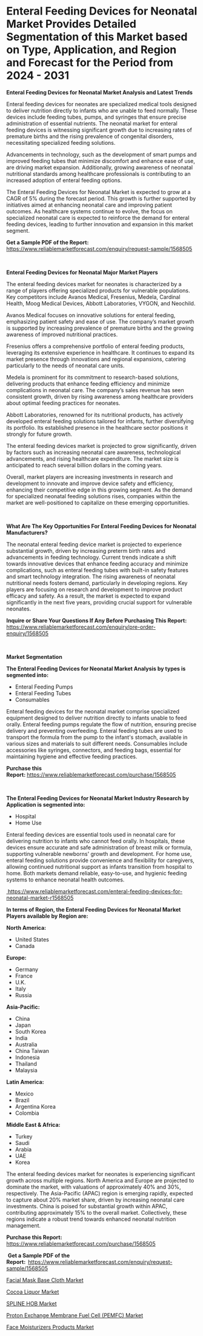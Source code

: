 <p><h1>Enteral Feeding Devices for Neonatal Market Provides Detailed Segmentation of this Market based on Type, Application, and Region and Forecast for the Period from 2024 - 2031</h1></p><p><strong>Enteral Feeding Devices for Neonatal Market Analysis and Latest Trends</strong></p>
<p><p>Enteral feeding devices for neonates are specialized medical tools designed to deliver nutrition directly to infants who are unable to feed normally. These devices include feeding tubes, pumps, and syringes that ensure precise administration of essential nutrients. The neonatal market for enteral feeding devices is witnessing significant growth due to increasing rates of premature births and the rising prevalence of congenital disorders, necessitating specialized feeding solutions.</p><p>Advancements in technology, such as the development of smart pumps and improved feeding tubes that minimize discomfort and enhance ease of use, are driving market expansion. Additionally, growing awareness of neonatal nutritional standards among healthcare professionals is contributing to an increased adoption of enteral feeding options. </p><p>The Enteral Feeding Devices for Neonatal Market is expected to grow at a CAGR of 5% during the forecast period. This growth is further supported by initiatives aimed at enhancing neonatal care and improving patient outcomes. As healthcare systems continue to evolve, the focus on specialized neonatal care is expected to reinforce the demand for enteral feeding devices, leading to further innovation and expansion in this market segment.</p></p>
<p><strong>Get a Sample PDF of the Report:&nbsp;</strong> <a href="https://www.reliablemarketforecast.com/enquiry/request-sample/1568505?utm_campaign=1080&utm_medium=2&utm_source=Github&utm_content=ia&utm_term=19102024&utm_id=enteral-feeding-devices-for-neonatal">https://www.reliablemarketforecast.com/enquiry/request-sample/1568505</a></p>
<p>&nbsp;</p>
<p><strong>Enteral Feeding Devices for Neonatal Major Market Players</strong></p>
<p><p>The enteral feeding devices market for neonates is characterized by a range of players offering specialized products for vulnerable populations. Key competitors include Avanos Medical, Fresenius, Medela, Cardinal Health, Moog Medical Devices, Abbott Laboratories, VYGON, and Neochild.</p><p>Avanos Medical focuses on innovative solutions for enteral feeding, emphasizing patient safety and ease of use. The company’s market growth is supported by increasing prevalence of premature births and the growing awareness of improved nutritional practices.</p><p>Fresenius offers a comprehensive portfolio of enteral feeding products, leveraging its extensive experience in healthcare. It continues to expand its market presence through innovations and regional expansions, catering particularly to the needs of neonatal care units.</p><p>Medela is prominent for its commitment to research-based solutions, delivering products that enhance feeding efficiency and minimize complications in neonatal care. The company’s sales revenue has seen consistent growth, driven by rising awareness among healthcare providers about optimal feeding practices for neonates.</p><p>Abbott Laboratories, renowned for its nutritional products, has actively developed enteral feeding solutions tailored for infants, further diversifying its portfolio. Its established presence in the healthcare sector positions it strongly for future growth.</p><p>The enteral feeding devices market is projected to grow significantly, driven by factors such as increasing neonatal care awareness, technological advancements, and rising healthcare expenditure. The market size is anticipated to reach several billion dollars in the coming years.</p><p>Overall, market players are increasing investments in research and development to innovate and improve device safety and efficiency, enhancing their competitive edge in this growing segment. As the demand for specialized neonatal feeding solutions rises, companies within the market are well-positioned to capitalize on these emerging opportunities.</p></p>
<p>&nbsp;</p>
<p><strong>What Are The Key Opportunities For Enteral Feeding Devices for Neonatal Manufacturers?</strong></p>
<p><p>The neonatal enteral feeding device market is projected to experience substantial growth, driven by increasing preterm birth rates and advancements in feeding technology. Current trends indicate a shift towards innovative devices that enhance feeding accuracy and minimize complications, such as enteral feeding tubes with built-in safety features and smart technology integration. The rising awareness of neonatal nutritional needs fosters demand, particularly in developing regions. Key players are focusing on research and development to improve product efficacy and safety. As a result, the market is expected to expand significantly in the next five years, providing crucial support for vulnerable neonates.</p></p>
<p><strong>Inquire or Share Your Questions If Any Before Purchasing This Report:</strong> <a href="https://www.reliablemarketforecast.com/enquiry/pre-order-enquiry/1568505?utm_campaign=1080&utm_medium=2&utm_source=Github&utm_content=ia&utm_term=19102024&utm_id=enteral-feeding-devices-for-neonatal">https://www.reliablemarketforecast.com/enquiry/pre-order-enquiry/1568505</a></p>
<p>&nbsp;</p>
<p><strong>Market Segmentation</strong></p>
<p><strong>The Enteral Feeding Devices for Neonatal Market Analysis by types is segmented into:</strong></p>
<p><ul><li>Enteral Feeding Pumps</li><li>Enteral Feeding Tubes</li><li>Consumables</li></ul></p>
<p><p>Enteral feeding devices for the neonatal market comprise specialized equipment designed to deliver nutrition directly to infants unable to feed orally. Enteral feeding pumps regulate the flow of nutrition, ensuring precise delivery and preventing overfeeding. Enteral feeding tubes are used to transport the formula from the pump to the infant's stomach, available in various sizes and materials to suit different needs. Consumables include accessories like syringes, connectors, and feeding bags, essential for maintaining hygiene and effective feeding practices.</p></p>
<p><strong>Purchase this Report:&nbsp;</strong><a href="https://www.reliablemarketforecast.com/purchase/1568505?utm_campaign=1080&utm_medium=2&utm_source=Github&utm_content=ia&utm_term=19102024&utm_id=enteral-feeding-devices-for-neonatal">https://www.reliablemarketforecast.com/purchase/1568505</a></p>
<p>&nbsp;</p>
<p><strong>The Enteral Feeding Devices for Neonatal Market Industry Research by Application is segmented into:</strong></p>
<p><ul><li>Hospital</li><li>Home Use</li></ul></p>
<p><p>Enteral feeding devices are essential tools used in neonatal care for delivering nutrition to infants who cannot feed orally. In hospitals, these devices ensure accurate and safe administration of breast milk or formula, supporting vulnerable newborns' growth and development. For home use, enteral feeding solutions provide convenience and flexibility for caregivers, allowing continued nutritional support as infants transition from hospital to home. Both markets demand reliable, easy-to-use, and hygienic feeding systems to enhance neonatal health outcomes.</p></p>
<p><a href="https://www.reliablemarketforecast.com/enteral-feeding-devices-for-neonatal-market-r1568505?utm_campaign=1080&utm_medium=2&utm_source=Github&utm_content=ia&utm_term=19102024&utm_id=enteral-feeding-devices-for-neonatal">&nbsp;https://www.reliablemarketforecast.com/enteral-feeding-devices-for-neonatal-market-r1568505</a></p>
<p><strong>In terms of Region, the Enteral Feeding Devices for Neonatal Market Players available by Region are:</strong></p>
<p>
    <p> <strong> North America: </strong>
        <ul>
            <li>United States</li>
            <li>Canada</li>
        </ul>
        </p> 
    <p> <strong> Europe: </strong>
        <ul>
            <li>Germany</li>
            <li>France</li>
            <li>U.K.</li>
            <li>Italy</li>
            <li>Russia</li>
        </ul>
        </p> 
    <p> <strong> Asia-Pacific: </strong>
        <ul>
            <li>China</li>
            <li>Japan</li>
            <li>South Korea</li>
            <li>India</li>
            <li>Australia</li>
            <li>China Taiwan</li>
            <li>Indonesia</li>
            <li>Thailand</li>
            <li>Malaysia</li>
        </ul>
        </p> 
    <p> <strong> Latin America: </strong>
        <ul>
            <li>Mexico</li>
            <li>Brazil</li>
            <li>Argentina Korea</li>
            <li>Colombia</li>
        </ul>
        </p> 
    <p> <strong> Middle East & Africa: </strong>
        <ul>
            <li>Turkey</li>
            <li>Saudi</li>
            <li>Arabia</li>
            <li>UAE</li>
            <li>Korea</li>
        </ul>
    </p>
    </p>
<p><p>The enteral feeding devices market for neonates is experiencing significant growth across multiple regions. North America and Europe are projected to dominate the market, with valuations of approximately 40% and 30%, respectively. The Asia-Pacific (APAC) region is emerging rapidly, expected to capture about 20% market share, driven by increasing neonatal care investments. China is poised for substantial growth within APAC, contributing approximately 15% to the overall market. Collectively, these regions indicate a robust trend towards enhanced neonatal nutrition management.</p></p>
<p><strong>Purchase this Report: </strong><a href="https://www.reliablemarketforecast.com/purchase/1568505?utm_campaign=1080&utm_medium=2&utm_source=Github&utm_content=ia&utm_term=19102024&utm_id=enteral-feeding-devices-for-neonatal">https://www.reliablemarketforecast.com/purchase/1568505</a></p>
<p>&nbsp;<strong>Get a Sample PDF of the Report:&nbsp;&nbsp;</strong><a href="https://www.reliablemarketforecast.com/enquiry/request-sample/1568505?utm_campaign=1080&utm_medium=2&utm_source=Github&utm_content=ia&utm_term=19102024&utm_id=enteral-feeding-devices-for-neonatal">https://www.reliablemarketforecast.com/enquiry/request-sample/1568505</a></p>
<p><strong></strong></p>
<p><p><a href="https://github.com/lallietva4l/Market-Research-Report-List-1/blob/main/facial-mask-base-cloth-market.md?utm_campaign=1080&utm_medium=2&utm_source=Github&utm_content=ia&utm_term=19102024&utm_id=enteral-feeding-devices-for-neonatal">Facial Mask Base Cloth Market</a></p><p><a href="https://www.linkedin.com/pulse/sustainability-trends-cocoa-liquor-industry-market-implications-elu9c?utm_campaign=1080&utm_medium=2&utm_source=Github&utm_content=ia&utm_term=19102024&utm_id=enteral-feeding-devices-for-neonatal">Cocoa Liquor Market</a></p><p><a href="https://issuu.com/reportprime-2/docs/spline-hob-market-size-2030.pptx_14c009ada11905?utm_campaign=1080&utm_medium=2&utm_source=Github&utm_content=ia&utm_term=19102024&utm_id=enteral-feeding-devices-for-neonatal">SPLINE HOB Market</a></p><p><a href="https://www.linkedin.com/pulse/proton-exchange-membrane-fuel-cell-pemfc-market-outlook-complete-3qvhe?utm_campaign=1080&utm_medium=2&utm_source=Github&utm_content=ia&utm_term=19102024&utm_id=enteral-feeding-devices-for-neonatal">Proton Exchange Membrane Fuel Cell (PEMFC) Market</a></p><p><a href="https://github.com/gareyratsepny/Market-Research-Report-List-1/blob/main/face-moisturizers-products-market.md?utm_campaign=1080&utm_medium=2&utm_source=Github&utm_content=ia&utm_term=19102024&utm_id=enteral-feeding-devices-for-neonatal">Face Moisturizers Products Market</a></p></p>